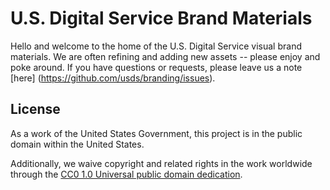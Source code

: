 # U.S. Digital Service Brand Materials

Hello and welcome to the home of the U.S. Digital Service visual brand materials. We are often refining and adding new assets -- please enjoy and poke around. If you have questions or requests, please leave us a note [here] (https://github.com/usds/branding/issues).


## License

As a work of the United States Government, this project is in the public domain within the United States.

Additionally, we waive copyright and related rights in the work worldwide through the [CC0 1.0 Universal public domain dedication](https://creativecommons.org/publicdomain/zero/1.0/).
